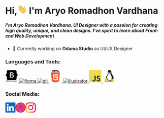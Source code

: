 
# Hi,<img src="https://raw.githubusercontent.com/irvanmoses/irvanmoses/main/wave.gif" width="30px" height="30px" /> I'm Aryo Romadhon Vardhana 

<!--
**aryormdhnn/aryormdhnn** is a ✨ _special_ ✨ repository because its `README.md` (this file) appears on your GitHub profile. -->

<h5> I'm Aryo Romadhon Vardhana. UI Designer with a passion for creating high quality, unique, and clean designs. I've spirit to learn about Front-end Web Development </h5>

- 💼 Currently working on **Odama Studio** as UI/UX Designer

<h3 align="left">Languages and Tools:</h3>
<p align="left"> <a href="https://getbootstrap.com" target="_blank" rel="noreferrer"> <img src="https://raw.githubusercontent.com/devicons/devicon/master/icons/bootstrap/bootstrap-plain-wordmark.svg" alt="bootstrap" width="40" height="40"/> </a> <a href="https://www.figma.com/" target="_blank" rel="noreferrer"> <img src="https://www.vectorlogo.zone/logos/figma/figma-icon.svg" alt="figma" width="40" height="40"/> </a> <a href="https://git-scm.com/" target="_blank" rel="noreferrer"> <img src="https://www.vectorlogo.zone/logos/git-scm/git-scm-icon.svg" alt="git" width="40" height="40"/> </a> <a href="https://www.w3.org/html/" target="_blank" rel="noreferrer"> <img src="https://raw.githubusercontent.com/devicons/devicon/master/icons/html5/html5-original-wordmark.svg" alt="html5" width="40" height="40"/> </a> <a href="https://www.adobe.com/in/products/illustrator.html" target="_blank" rel="noreferrer"> <img src="https://www.vectorlogo.zone/logos/adobe_illustrator/adobe_illustrator-icon.svg" alt="illustrator" width="40" height="40"/> </a> <a href="https://developer.mozilla.org/en-US/docs/Web/JavaScript" target="_blank" rel="noreferrer"> <img src="https://raw.githubusercontent.com/devicons/devicon/master/icons/javascript/javascript-original.svg" alt="javascript" width="40" height="40"/> </a> <a href="https://www.linux.org/" target="_blank" rel="noreferrer"> <img src="https://raw.githubusercontent.com/devicons/devicon/master/icons/linux/linux-original.svg" alt="linux" width="40" height="40"/> </a> </p>


<h3 align="left">Social Media:</h3>

<a href="https://www.linkedin.com/in/aryormdhnn/">
    <img height="32" align="left" alt="LinkedIn" src="icons/linkedin.png" />
</a>

<a href="https://dribbble.com/aryormdhnn">
    <img height="32" align="left" alt="Dribbble" src="icons/dribbble.png" />
</a>

<a href="https://www.instagram.com/aryormdhnn">
    <img height="32" align="left" alt="Instagram" src="icons/instagram.png" />
</a>